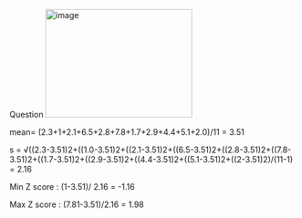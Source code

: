 Question
<img width="257" height="190" alt="image" src="https://github.com/user-attachments/assets/4afa3df4-6de5-4fcf-bb92-a0759a9fe3ac" />


mean= (2.3+1+2.1+6.5+2.8+7.8+1.7+2.9+4.4+5.1+2.0)/11
    = 3.51

s = √((2.3-3.51)2+((1.0-3.51)2+((2.1-3.51)2+((6.5-3.51)2+((2.8-3.51)2+((7.8-3.51)2+((1.7-3.51)2+((2.9-3.51)2+((4.4-3.51)2+((5.1-3.51)2+((2-3.51)2)/(11-1)
  = 2.16

  Min Z score : (1-3.51)/ 2.16 
              = -1.16

  Max Z score : (7.81-3.51)/2.16
              = 1.98
